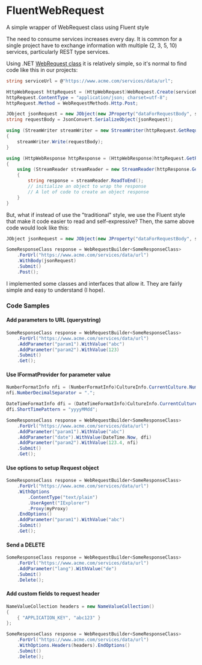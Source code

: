 ﻿FluentWebRequest
================

A simple wrapper of WebRequest class using Fluent style

The need to consume services increases every day. It is common for a single project have to exchange information with multiple (2, 3, 5, 10) services, particularly REST type services.

Using .NET [WebRequest class](http://msdn.microsoft.com/en-us/library/system.net.webrequest(v=vs.100).aspx) it is relatively simple, so it's normal to find code like this in our projects:

```csharp
string serviceUrl = @"https://www.acme.com/services/data/url";

HttpWebRequest httpRequest = (HttpWebRequest)WebRequest.Create(serviceUrl);
httpRequest.ContentType = "application/json; charset=utf-8";
httpRequest.Method = WebRequestMethods.Http.Post;

JObject jsonRequest = new JObject(new JProperty("dataForRequestBody", someValue));
string requestBody = JsonConvert.SerializeObject(jsonRequest);

using (StreamWriter streamWriter = new StreamWriter(httpRequest.GetRequestStream()))
{
	streamWriter.Write(requestBody);
}

using (HttpWebResponse httpResponse = (HttpWebResponse)httpRequest.GetResponse())
{
	using (StreamReader streamReader = new StreamReader(httpResponse.GetResponseStream()))
	{
		string response = streamReader.ReadToEnd();
		// initialize an object to wrap the response
		// A lot of code to create an object response
	}
}
```

But, what if instead of use the "traditional" style, we use the Fluent style that make it code easier to read and self-expressive? Then, the same above code would look like this:

```csharp
JObject jsonRequest = new JObject(new JProperty("dataForRequestBody", someValue));

SomeResponseClass response = WebRequestBuilder<SomeResponseClass>
	.ForUrl("https://www.acme.com/services/data/url")
	.WithBody(jsonRequest)
	.Submit()
	.Post();
```

I implemented some classes and interfaces that allow it. They are fairly simple and easy to understand (I hope).

### Code Samples

#### Add parameters to URL (querystring)

```csharp
SomeResponseClass response = WebRequestBuilder<SomeResponseClass>
	.ForUrl("https://www.acme.com/services/data/url")
	.AddParameter("param1").WithValue("abc")
	.AddParameter("param2").WithValue(123)
	.Submit()
	.Get();
```

#### Use IFormatProvider for parameter value

```csharp
NumberFormatInfo nfi = (NumberFormatInfo)CultureInfo.CurrentCulture.NumberFormat.Clone();
nfi.NumberDecimalSeparator = ".";

DateTimeFormatInfo dfi = (DateTimeFormatInfo)CultureInfo.CurrentCulture.DateTimeFormat.Clone();
dfi.ShortTimePattern = "yyyyMMdd";

SomeResponseClass response = WebRequestBuilder<SomeResponseClass>
	.ForUrl("https://www.acme.com/services/data/url")
	.AddParameter("param1").WithValue("abc")
	.AddParameter("date").WithValue(DateTime.Now, dfi)
	.AddParameter("param2").WithValue(123.4, nfi)
	.Submit()
	.Get();
```

#### Use options to setup Request object

```csharp
SomeResponseClass response = WebRequestBuilder<SomeResponseClass>
	.ForUrl("https://www.acme.com/services/data/url")
	.WithOptions
		.ContentType("text/plain")
		.UserAgent("IExplorer")
		.Proxy(myProxy)
	.EndOptions()
	.AddParameter("param1").WithValue("abc")
	.Submit()
	.Get();
```
#### Send a DELETE

```csharp
SomeResponseClass response = WebRequestBuilder<SomeResponseClass>
	.ForUrl("https://www.acme.com/services/data/url")
	.AddParameter("lang").WithValue("de")
	.Submit()
	.Delete();
```

#### Add custom fields to request header

```csharp
NameValueCollection headers = new NameValueCollection()
{
	{ "APPLICATION_KEY", "abc123" }
};

SomeResponseClass response = WebRequestBuilder<SomeResponseClass>
	.ForUrl("https://www.acme.com/services/data/url")
	.WithOptions.Headers(headers).EndOptions()
	.Submit()
	.Delete();
```